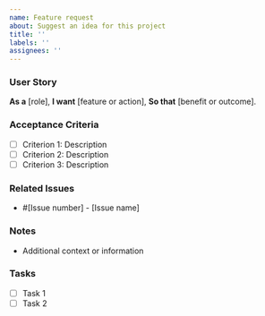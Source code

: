 ```yaml
---
name: Feature request
about: Suggest an idea for this project
title: ''
labels: ''
assignees: ''
---
```


### User Story

**As a** [role],
**I want** [feature or action],
**So that** [benefit or outcome].

### Acceptance Criteria

- [ ] Criterion 1: Description
- [ ] Criterion 2: Description
- [ ] Criterion 3: Description

### Related Issues

- #[Issue number] - [Issue name]

### Notes

- Additional context or information

### Tasks

- [ ] Task 1
- [ ] Task 2
